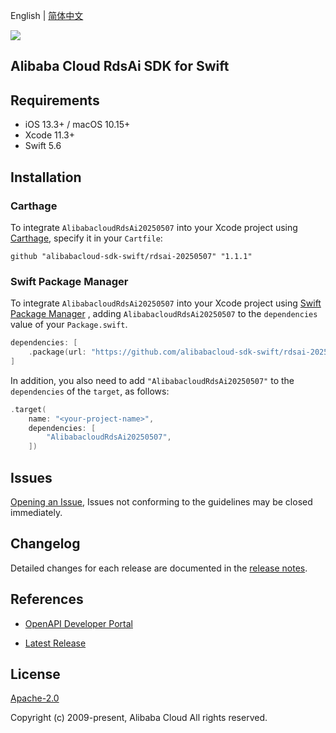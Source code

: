 English | [简体中文](README-CN.md)

![](https://aliyunsdk-pages.alicdn.com/icons/AlibabaCloud.svg)

## Alibaba Cloud RdsAi SDK for Swift

## Requirements

- iOS 13.3+ / macOS 10.15+
- Xcode 11.3+
- Swift 5.6

## Installation

### Carthage

To integrate `AlibabacloudRdsAi20250507` into your Xcode project using [Carthage](https://github.com/Carthage/Carthage), specify it in your `Cartfile`:

```ogdl
github "alibabacloud-sdk-swift/rdsai-20250507" "1.1.1"
```

### Swift Package Manager

To integrate `AlibabacloudRdsAi20250507` into your Xcode project using [Swift Package Manager](https://swift.org/package-manager/) , adding `AlibabacloudRdsAi20250507` to the `dependencies` value of your `Package.swift`.

```swift
dependencies: [
    .package(url: "https://github.com/alibabacloud-sdk-swift/rdsai-20250507.git", from: "1.1.1")
]
```

In addition, you also need to add `"AlibabacloudRdsAi20250507"` to the `dependencies` of the `target`, as follows:

```swift
.target(
    name: "<your-project-name>",
    dependencies: [
        "AlibabacloudRdsAi20250507",
    ])
```

## Issues

[Opening an Issue](https://github.com/alibabacloud-sdk-swift/rdsai-20250507/issues/new), Issues not conforming to the guidelines may be closed immediately.

## Changelog

Detailed changes for each release are documented in the [release notes](./ChangeLog.txt).

## References

* [OpenAPI Developer Portal](https://next.api.alibabacloud.com/home)
- [Latest Release](https://github.com/alibabacloud-sdk-swift/rdsai-20250507)

## License

[Apache-2.0](http://www.apache.org/licenses/LICENSE-2.0)

Copyright (c) 2009-present, Alibaba Cloud All rights reserved.
